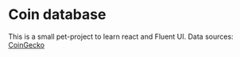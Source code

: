 # Coin database

This is a small pet-project to learn react and Fluent UI. Data sources: [CoinGecko](https://coingecko.com/api)